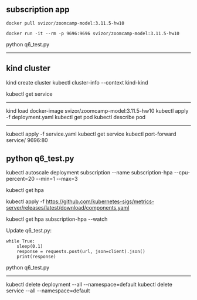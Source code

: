 ## subscription app
```
docker pull svizor/zoomcamp-model:3.11.5-hw10

docker run -it --rm -p 9696:9696 svizor/zoomcamp-model:3.11.5-hw10
```
python q6_test.py

----------------
## kind cluster

kind create cluster
kubectl cluster-info --context kind-kind

kubectl get service

----

kind load docker-image svizor/zoomcamp-model:3.11.5-hw10
kubectl apply -f deployment.yaml
kubectl get pod
kubectl describe pod <pod-name>

----

kubectl apply -f service.yaml
kubectl get service
kubectl port-forward service/<Service name> 9696:80

python q6_test.py
----


kubectl autoscale deployment subscription --name subscription-hpa --cpu-percent=20 --min=1 --max=3

kubectl get hpa

kubectl apply -f https://github.com/kubernetes-sigs/metrics-server/releases/latest/download/components.yaml

kubectl get hpa subscription-hpa --watch

Update q6_test.py:
```
while True:
    sleep(0.1)
    response = requests.post(url, json=client).json()
    print(response)
```
python q6_test.py

----

kubectl delete deployment --all --namespace=default
kubectl delete service --all --namespace=default
